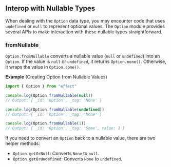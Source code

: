 ## Interop with Nullable Types

When dealing with the `Option` data type, you may encounter code that uses `undefined` or `null` to represent optional values. The `Option` module provides several APIs to make interaction with these nullable types straightforward.

### fromNullable

`Option.fromNullable` converts a nullable value (`null` or `undefined`) into an `Option`. If the value is `null` or `undefined`, it returns `Option.none()`. Otherwise, it wraps the value in `Option.some()`.

**Example** (Creating Option from Nullable Values)

```ts twoslash
import { Option } from "effect"

console.log(Option.fromNullable(null))
// Output: { _id: 'Option', _tag: 'None' }

console.log(Option.fromNullable(undefined))
// Output: { _id: 'Option', _tag: 'None' }

console.log(Option.fromNullable(1))
// Output: { _id: 'Option', _tag: 'Some', value: 1 }
```

If you need to convert an `Option` back to a nullable value, there are two helper methods:

- `Option.getOrNull`: Converts `None` to `null`.
- `Option.getOrUndefined`: Converts `None` to `undefined`.
